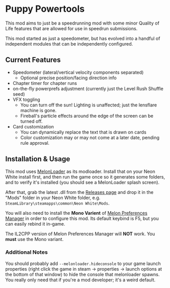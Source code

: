 # Puppy Powertools

This mod aims to just be a speedrunning mod with some minor Quality of Life features that are allowed for use in speedrun submissions.

This mod started as just a speedometer, but has evolved into a handful of independent modules that can be independently configured.

## Current Features

* Speedometer (lateral/vertical velocity components separated)
  * Optional precise position/facing direction info 
* Chapter timer for chapter runs
* on-the-fly powerprefs adjustment (currently just the Level Rush Shuffle seed)
* VFX toggling
  * You can turn off the sun! Lighting is unaffected; just the lensflare machine is gone.
  * Fireball's particle effects around the edge of the screen can be turned off.
* Card customization
  * You can dynamically replace the text that is drawn on cards
  * Color customization may or may not come at a later date, pending rule approval.

## Installation & Usage

This mod uses [MelonLoader](https://github.com/LavaGang/MelonLoader) as its modloader. Install that on your Neon White install first, and then run the game once so it generates some folders, and to verify it's installed (you should see a MelonLoader splash screen).

After that, grab the latest .dll from the [Releases page](https://github.com/PandorasFox/Neon-White-Mods/releases) and drop it in the "Mods" folder in your Neon White folder, e.g. `SteamLibrary\steamapps\common\Neon White\Mods`.

You will also need to install the **Mono Varient** of [Melon Preferences Manager](https://github.com/sinai-dev/MelonPreferencesManager/releases/) in order to configure this mod. Its default keybind is F5, but you can easily rebind it in-game.

The IL2CPP version of Melon Preferences Manager will **NOT** work. You **must** use the Mono variant.

### Additional Notes

You should probably add `--melonloader.hideconsole` to your game launch properties (right click the game in steam -> properties -> launch options at the bottom of that window) to hide the console that melonloader spawns. You really only need that if you're a mod developer; it's a weird default.
